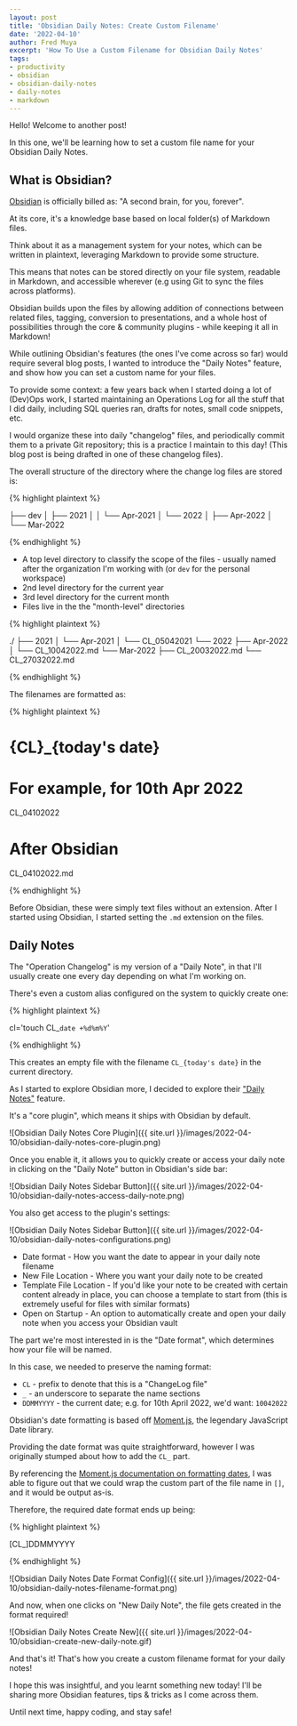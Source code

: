 ```yaml
---
layout: post
title: 'Obsidian Daily Notes: Create Custom Filename'
date: '2022-04-10'
author: Fred Muya
excerpt: 'How To Use a Custom Filename for Obsidian Daily Notes'
tags:
- productivity
- obsidian
- obsidian-daily-notes
- daily-notes
- markdown
---
```


Hello! Welcome to another post!

In this one, we'll be learning how to set a custom file name for your Obsidian Daily Notes.

## What is Obsidian?

[Obsidian](https://obsidian.md/) is officially billed as: "A second brain, for you, forever". 

At its core, it's a knowledge base based on local folder(s) of Markdown files.

Think about it as a management system for your notes, which can be written in plaintext, leveraging Markdown to provide some structure.

This means that notes can be stored directly on your file system, readable in Markdown, and accessible wherever (e.g using Git to sync the files across platforms).

Obsidian builds upon the files by allowing addition of connections between related files, tagging, conversion to presentations, and a whole host of possibilities through the core & community plugins - while keeping it all in Markdown!

While outlining Obsidian's features (the ones I've come across so far) would require several blog posts, I wanted to introduce the "Daily Notes" feature, and show how you can set a custom name for your files.

To provide some context: a few years back when I started doing a lot of (Dev)Ops work, I started maintaining an Operations Log for all the stuff that I did daily, including SQL queries ran, drafts for notes, small code snippets, etc.

I would organize these into daily "changelog" files, and periodically commit them to a private Git repository; this is a practice I maintain to this day! (This blog post is being drafted in one of these changelog files).

The overall structure of the directory where the change log files are stored is:

{% highlight plaintext %}

├── dev
│   ├── 2021
│   │   └── Apr-2021
│   └── 2022
│       ├── Apr-2022
│       └── Mar-2022


{% endhighlight %}

- A top level directory to classify the scope of the files - usually named after the organization I'm working with (or `dev` for the personal workspace)
- 2nd level directory for the current year
- 3rd level directory for the current month
- Files live in the the "month-level" directories

{% highlight plaintext %}

./
├── 2021
│   └── Apr-2021
│       └── CL_05042021
└── 2022
    ├── Apr-2022
    │   └── CL_10042022.md
    └── Mar-2022
        ├── CL_20032022.md
        └── CL_27032022.md

{% endhighlight %}

The filenames are formatted as: 

{% highlight plaintext %}

# {CL}_{today's date}
# For example, for 10th Apr 2022
CL_04102022

# After Obsidian
CL_04102022.md

{% endhighlight %}

Before Obsidian, these were simply text files without an extension. After I started using Obsidian, I started setting the `.md` extension on the files.

## Daily Notes

The "Operation Changelog" is my version of a "Daily Note", in that I'll usually create one every day depending on what I'm working on.

There's even a custom alias configured on the system to quickly create one:

{% highlight plaintext %}

cl='touch CL_`date +%d%m%Y`'

{% endhighlight %}

This creates an empty file with the filename `CL_{today's date}` in the current directory.

As I started to explore Obsidian more, I decided to explore their ["Daily Notes"](https://help.obsidian.md/Plugins/Daily+notes) feature.

It's a "core plugin", which means it ships with Obsidian by default.

![Obsidian Daily Notes Core Plugin]({{ site.url }}/images/2022-04-10/obsidian-daily-notes-core-plugin.png)


Once you enable it, it allows you to quickly create or access your daily note in clicking on the "Daily Note" button in Obsidian's side bar:

![Obsidian Daily Notes Sidebar Button]({{ site.url }}/images/2022-04-10/obsidian-daily-notes-access-daily-note.png)


You also get access to the plugin's settings:

![Obsidian Daily Notes Sidebar Button]({{ site.url }}/images/2022-04-10/obsidian-daily-notes-configurations.png)


- Date format - How you want the date to appear in your daily note filename
- New File Location - Where you want your daily note to be created
- Template File Location - If you'd like your note to be created with certain content already in place, you can choose a template to start from (this is extremely useful for files with similar formats)
- Open on Startup - An option to automatically create and open your daily note when you access your Obsidian vault

The part we're most interested in is the "Date format", which determines how your file will be named.

In this case, we needed to preserve the naming format:
- `CL` - prefix to denote that this is a "ChangeLog file"
- `_` - an underscore to separate the name sections
- `DDMMYYYY` - the current date; e.g. for 10th April 2022, we'd want: `10042022`

Obsidian's date formatting is based off [Moment.js](https://momentjs.com/), the legendary JavaScript Date library.

Providing the date format was quite straightforward, however I was originally stumped about how to add the `CL_` part.

By referencing the [Moment.js documentation on formatting dates](https://momentjs.com/docs/#/displaying/format/), I was able to figure out that we could wrap the custom part of the file name in `[]`, and it would be output as-is.

Therefore, the required date format ends up being:

{% highlight plaintext %}

[CL_]DDMMYYYY

{% endhighlight %}

![Obsidian Daily Notes Date Format Config]({{ site.url }}/images/2022-04-10/obsidian-daily-notes-filename-format.png)


And now, when one clicks on "New Daily Note", the file gets created in the format required!


![Obsidian Daily Notes Create New]({{ site.url }}/images/2022-04-10/obsidian-create-new-daily-note.gif)


And that's it! That's how you create a custom filename format for your daily notes!


I hope this was insightful, and you learnt something new today! I'll be sharing more Obsidian features, tips & tricks as I come across them.


Until next time, happy coding, and stay safe!
